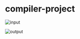 # compiler-project

![input](https://user-images.githubusercontent.com/66530827/227015653-910e53d2-2b95-466a-9f16-1303800eb870.jpg) 

![output](https://user-images.githubusercontent.com/66530827/227015795-e4e5ca1c-9b24-40df-ac63-46a3113e40b0.jpg) 
